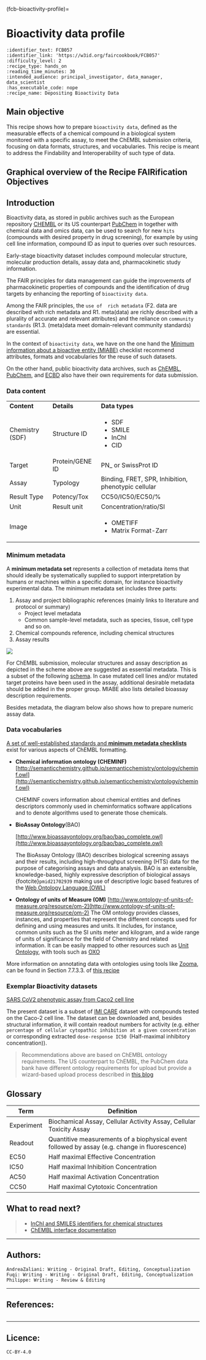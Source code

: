 (fcb-bioactivity-profile)=
# Bioactivity data profile


````{panels_fairplus}
:identifier_text: FCB057
:identifier_link: 'https://w3id.org/faircookbook/FCB057'
:difficulty_level: 2
:recipe_type: hands_on
:reading_time_minutes: 30
:intended_audience: principal_investigator, data_manager, data_scientist  
:has_executable_code: nope
:recipe_name: Depositing Bioactivity Data
```` 

## Main objective
This recipe shows how to prepare `bioactivity data`, defined as the measurable effects of a chemical compound in a biological system monitored with a specific assay, to meet the ChEMBL submission criteria, focusing on data formats, structures, and vocabularies. 
This recipe is meant to address the Findability and Interoperability of such type of data.

## Graphical overview of the Recipe FAIRification Objectives


<!-- ```{figure} bioactivity-figure1.mmd.png -->
<!-- --- -->
<!-- name: bioactivity-figure1 -->
<!-- alt:  bioactivity data FAIR overview -->
<!-- --- -->
<!-- bioactivity data FAIR overview -->
<!-- --- -->
<!-- ``` -->
<!-- -->


## Introduction
Bioactivity data, as stored in public archives such as the European repository [CHEMBL](https://www.ebi.ac.uk/chembl/) or its US counterpart [PubChem](https://pubchem.ncbi.nlm.nih.gov/) in together with chemical data and omics data, can be used to search for new `hits` (compounds with desired property in drug screening), for example by using cell line information, compound ID as input to queries over such resources.

Early-stage bioactivity dataset includes compound molecular structure, molecular production details, assay data and, pharmacokinetic study information.

The FAIR principles for data management can guide the improvements of pharmacokinetic properties of compounds and the identification of drug targets by enhancing the reporting of `bioactivity data`.

Among the FAIR principles, the `use of  rich metadata` (F2. data are described with rich metadata and R1. meta(data) are richly described with a plurality of accurate and relevant attributes) and the reliance on `community standards`  (R1.3. (meta)data meet domain-relevant community standards) are essential.

In the context of `bioactivity data`, we have on the one hand the [Minimum information about a bioactive entity (MIABE)](https://www.nature.com/articles/nrd3503) checklist recommend attributes, formats and vocabularies for the reuse of such datasets. 

On the other hand, public bioactivity data archives, such as [ChEMBL](https://www.ebi.ac.uk/chembl/), [PubChem](https://pubchem.ncbi.nlm.nih.gov/), and [ECBD](https://ecbd.eu/) also have their own requirements for data submission.


### Data content

<table>
  <tr>
   <td><strong>Content</strong>
   </td>
   <td><strong>Details</strong>
   </td>
   <td><strong>Data types</strong>
   </td>
  </tr>
  <tr>
   <td>Chemistry (SDF)
   </td>
   <td>Structure ID
   </td>
   <td>
<ul>

<li>SDF

<li>SMILE

<li>InChI

<li>CID
</li>
</ul>
   </td>
  </tr>
  <tr>
   <td>Target 
   </td>
   <td>Protein/GENE ID
   </td>
   <td>PN_ or SwissProt ID
   </td>
  </tr>
  <tr>
   <td>Assay
   </td>
   <td>Typology
   </td>
   <td>Binding, FRET, SPR, Inhibition, phenotypic cellular
   </td>
  </tr>
  <tr>
   <td>Result Type
   </td>
   <td>Potency/Tox 
   </td>
   <td>CC50/IC50/EC50/%
   </td>
  </tr>
  <tr>
   <td>Unit
   </td>
   <td>Result unit
   </td>
   <td>Concentration/ratio/SI
   </td>
  </tr>
  <tr>
   <td>Image
   </td>
   <td>
   </td>
   <td>
<ul>
<li>OMETIFF
<li>Matrix Format-Zarr
</li>
</ul>
   </td>
  </tr>
</table>

### Minimum metadata 

A **minimum metadata set** represents a collection of metadata items that should ideally be systematically supplied to support interpretation by humans or machines within a specific domain, for instance bioactivity experimental data. The minimum metadata set includes three parts: 

1. Assay and project bibliographic references (mainly links to literature and protocol or summary)
    - Project level metadata
    - Common sample-level metadata, such as species, tissue, cell type and so on.
2. Chemical compounds reference, including chemical structures
3. Assay results 

![](https://i.imgur.com/aU2KYV1.png)

For ChEMBL submission, molecular structures and assay description as depicted in the scheme above are suggested as essential metadata. This is a subset of the following [schema](https://www.ebi.ac.uk/chembl/db_schema). In case mutated cell lines and/or mutated target proteins have been used in the assay, additional desirable metadata should be added in the proper group. MIABE also lists detailed bioassay description requirements.

Besides metadata, the diagram below also shows how to prepare numeric assay data.

<!--  ```{figure} bioactivity-figure2.mmd.png -->
<!-- --- -->
<!-- name: bioactivity-figure2 -->
<!-- alt: Preparing numeric assay data for bioactivity -->
<!-- --- -->
<!-- Preparing numeric assay data for bioactivity -->
<!-- ```  -->



### Data vocabularies

[A set of well-established standards and **minimum metadata checklists**](https://chembl.gitbook.io/chembl-loader/untitled-10) exist for various aspects of ChEMBL formatting.  

* **Chemical information ontology (CHEMINF)** [http://semanticchemistry.github.io/semanticchemistry/ontology/cheminf.owl](http://semanticchemistry.github.io/semanticchemistry/ontology/cheminf.owl) 

    CHEMINF covers information about chemical entities and defines descriptors commonly used in cheminformatics software applications and to denote algorithms used to generate those chemicals.

* **BioAssay Ontology**(BAO)

    [http://www.bioassayontology.org/bao/bao_complete.owl](http://www.bioassayontology.org/bao/bao_complete.owl) 

    The BioAssay Ontology (BAO) describes biological screening assays and their results, including high-throughput screening (HTS) data for the purpose of categorising assays and data analysis. BAO is an extensible, knowledge-based, highly expressive description of biological assays {footcite}`pmid21702939` making use of descriptive logic based features of the [Web Ontology Language (OWL)](https://www.w3.org/TR/owl2-syntax/)

* **Ontology of units of Measure (OM)**
 [http://www.ontology-of-units-of-measure.org/resource/om-2](http://www.ontology-of-units-of-measure.org/resource/om-2) 
 The OM ontology provides classes, instances, and properties that represent the different concepts used for defining and using measures and units.
 It includes, for instance, common units such as the SI units meter and kilogram, and a wide range of units of significance for the field of Chemistry and related information.
It can be easily mapped to other resources such as [Unit Ontology](https://www.ebi.ac.uk/ols/ontologies/om), with tools such as [OXO](https://www.ebi.ac.uk/spot/oxo/)

More information on annotating data with ontologies using tools like [Zooma](https://www.ebi.ac.uk/spot/zooma/), can be found in Section 7.7.3.3. of [this recipe](https://w3id.org/faircookbook/FCB023)

### Exemplar Bioactivity datasets

[SARS CoV2 phenotypic assay from Caco2 cell line](https://www.ebi.ac.uk/chembl/assay_report_card/CHEMBL4303806/)

The present dataset is a subset of [IMI CARE](https://www.imi.europa.eu/projects-results/project-factsheets/care) dataset with compounds tested on the Caco-2 cell line. The dataset can be downloaded and, besides structural information, it will contain readout numbers for activity (e.g. either `percentage of cellular cytopathic inhibition at a given concentration` or corresponding extracted `dose-response IC50 `(Half-maximal inhibitory concentration)).

> Recommendations above are based on ChEMBL ontology requirements. The US counterpart to ChEMBL, the  PubChem data bank have different ontology requirements for upload but provide a wizard-based upload process described in [this blog](https://pubchemblog.ncbi.nlm.nih.gov/tag/pubchem-upload/)

## Glossary
|Term|Definition|
|--|--|
|Experiment|Biochamical Assay, Cellular Activity Assay, Cellular Toxicity Assay|
|Readout|Quantitive measurements of a biophysical event followed by assay (e.g. change in fluorescence)|
|EC50|Half maximal Effective Concentration|
|IC50|Half maximal Inhibition Concentration|
|AC50|Half maximal Activation Concentration|
|CC50|Half maximal Cytotoxic Concentration|

## What to read next?
>- [InChI and SMILES identifiers for chemical structures](https://w3id.org/faircookbook/FCB007)
>- [ChEMBL interface documentation](https://chembl.gitbook.io/chembl-interface-documentation/)

---

## Authors:

```{authors_fairplus}
AndreaZaliani: Writing - Original Draft, Editing, Conceptualization
Fuqi: Writing - Writing - Original Draft, Editing, Conceptualization
Philippe: Writing - Review & Editing
```

---

## References:
```{footbibliography}
```
<!-- Visser, U., Abeyruwan, S., Vempati, U. et al. BioAssay Ontology (BAO): a semantic description of bioassays and high-throughput screening results. BMC Bioinformatics 12, 257 (2011). https://doi.org/10.1186/1471-2105-12-257 -->

---

## Licence:

````{license_fairplus}
CC-BY-4.0
````


